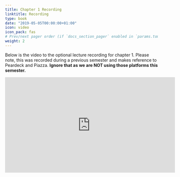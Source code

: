 ```yaml
---
title: Chapter 1 Recording
linktitle: Recording
type: book
date: "2019-05-05T00:00:00+01:00"
icon: video
icon_pack: fas
# Prev/next pager order (if `docs_section_pager` enabled in `params.toml`)
weight: 2
---
```


Below is the video to the optional lecture recording for chapter 1. Please note, this was recorded during a previous semester and makes reference to Peardeck and Piazza. **Ignore that as we are NOT using those platforms this semester.**

<iframe width="560" height="315" src="https://www.youtube.com/embed/_fw_bTLKs0o" frameborder="0" allow="accelerometer; autoplay; clipboard-write; encrypted-media; gyroscope; picture-in-picture" allowfullscreen></iframe>

